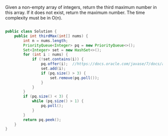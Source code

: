 Given a non-empty array of integers, return the third maximum number in this array. If it does not exist, return the maximum number. The time complexity must be in O(n).

```java

public class Solution {
    public int thirdMax(int[] nums) {
        int n = nums.length;
        PriorityQueue<Integer> pq = new PriorityQueue<>();
        Set<Integer> set = new HashSet<>();
        for (int i : nums) {
            if (!set.contains(i)) {
                pq.offer(i);  //https://docs.oracle.com/javase/7/docs/api/java/util/Queue.html#offer(E)
                set.add(i);
                if (pq.size() > 3) {
                    set.remove(pq.poll());
                }
            }
        }
        if (pq.size() < 3) {
            while (pq.size() > 1) {
                pq.poll();
            }
        }
        return pq.peek();
    }
}

```
